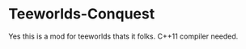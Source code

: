 Teeworlds-Conquest
=========

Yes this is a mod for teeworlds thats it folks. C++11 compiler needed.
